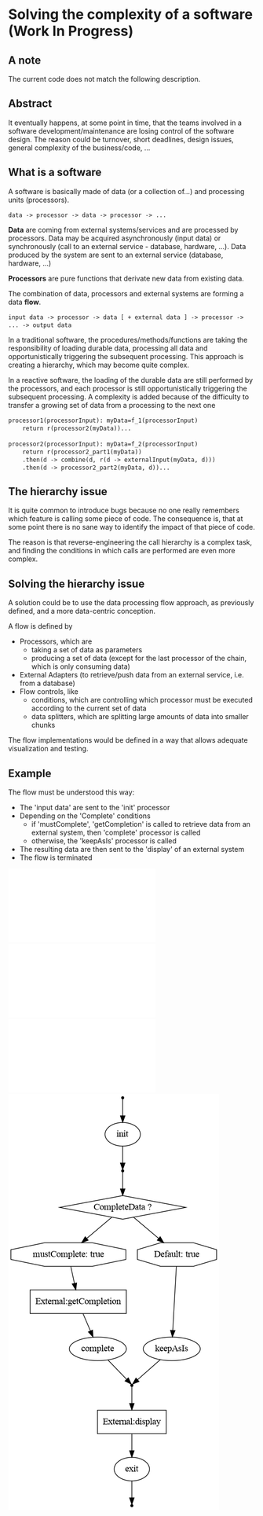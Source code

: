# Solving the complexity of a software (Work In Progress)
## A note
The current code does not match the following description.

## Abstract

It eventually happens, at some point in time, that the teams involved in a software development/maintenance are losing control of the software design. The reason  could be turnover, short deadlines, design issues, general complexity of the business/code, ...

## What is a software
A software is basically made of data (or a collection of...) and processing units (processors).
```
data -> processor -> data -> processor -> ...
```

**Data** are coming from external systems/services and are processed by processors. 
Data may be acquired asynchronously (input data) or synchronously (call to an external service - database, hardware, ...).
Data produced by the system are sent to an external service (database, hardware, ...)

**Processors** are pure functions that derivate new data from existing data.

The combination of data, processors and external systems are forming a data **flow**.
```                 
input data -> processor -> data [ + external data ] -> processor -> ... -> output data
```

In a traditional software, the procedures/methods/functions are taking the responsibility of loading durable data, processing all data and opportunistically triggering the subsequent processing. This approach is creating a hierarchy, which may become quite complex.

In a reactive software, the loading of the durable data are still performed by the processors, and each processor is still opportunistically triggering the subsequent processing. A complexity is added because of the difficulty to transfer a growing set of data from a processing to the next one
```
processor1(processorInput): myData=f_1(processorInput)
    return r(processor2(myData))...

processor2(processorInput): myData=f_2(processorInput)
    return r(processor2_part1(myData))
    .then(d -> combine(d, r(d -> externalInput(myData, d)))
    .then(d -> processor2_part2(myData, d))...
```

## The hierarchy issue
It is quite common to introduce bugs because no one really remembers which feature is calling some piece of code.
The consequence is, that at some point there is no sane way to identify the impact of that piece of code.

The reason is that reverse-engineering the call hierarchy is a complex task, and finding the conditions in which calls are performed are even more complex.

## Solving the hierarchy issue
A solution could be to use the data processing flow approach, as previously defined, and a more data-centric conception.

A flow is defined by 
* Processors, which are 
   * taking a set of data as parameters
   * producing a set of data (except for the last processor of the chain, which is only consuming data)
* External Adapters (to retrieve/push data from an external service, i.e. from a database)
* Flow controls, like
   * conditions, which are controlling which processor must be executed according to the current set of data
   * data splitters, which are splitting large amounts of data into smaller chunks

The flow implementations would be defined in a way that allows adequate visualization and testing.

## Example

The flow must be understood this way:
* The 'input data' are sent to the 'init' processor
* Depending on the 'Complete' conditions
   * if 'mustComplete', 'getCompletion' is called to retrieve data from an external system, then 'complete' processor is called
   * otherwise, the 'keepAsIs' processor is called
* The resulting data are then sent to the 'display' of an external system
* The flow is terminated

![Flow definition](examples/src/test/java/ch/scaille/dataflowmgr/examples/SimpleTest.java)
![Procedural execution](examples/src/test/java/ch/scaille/dataflowmgr/examples/simple/SimpleFlow.java)
![Reactive execution](examples/src/test/java/ch/scaille/dataflowmgr/examples/simplerx/SimpleFlow.java)
![Simple flow](examples/src/test/reports/SimpleFlow.png)

